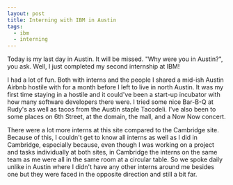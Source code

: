 ```yaml
---
layout: post
title: Interning with IBM in Austin
tags:
  - ibm
  - interning
---
```


Today is my last day in Austin. It will be missed. "Why were you in Austin?", you ask. Well, I just completed my second internship at IBM!

I had a lot of fun. Both with interns and the people I shared a mid-ish Austin Airbnb hostile with for a month before I left to live in north Austin. It was my first time staying in a hostile and it could've been a start-up incubator with how many software developers there were. I tried some nice Bar-B-Q at Rudy's as well as tacos from the Austin staple Tacodeli. I've also been to some places on 6th Street, at the domain, the mall, and a Now Now concert.

There were a lot more interns at this site compared to the Cambridge site. Because of this, I couldn't get to know all interns as well as I did in Cambridge, especially because, even though I was working on a project and tasks individually at both sites, in Cambridge the interns on the same team as me were all in the same room at a circular table. So we spoke daily unlike in Austin where I didn't have any other interns around me besides one but they were faced in the opposite direction and still a bit far.
